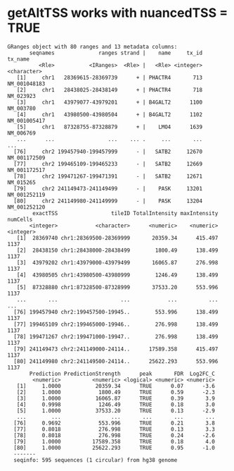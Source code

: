 # getAltTSS works with nuancedTSS = TRUE

    GRanges object with 80 ranges and 13 metadata columns:
           seqnames              ranges strand |    name     tx_id      tx_name
              <Rle>           <IRanges>  <Rle> |   <Rle> <integer>  <character>
       [1]     chr1   28369615-28369739      + | PHACTR4       713 NM_001048183
       [2]     chr1   28438025-28438149      + | PHACTR4       718    NM_023923
       [3]     chr1   43979077-43979201      + | B4GALT2      1100    NM_003780
       [4]     chr1   43980500-43980504      + | B4GALT2      1102 NM_001005417
       [5]     chr1   87328755-87328879      + |    LMO4      1639    NM_006769
       ...      ...                 ...    ... .     ...       ...          ...
      [76]     chr2 199457940-199457999      - |   SATB2     12670 NM_001172509
      [77]     chr2 199465109-199465233      - |   SATB2     12669 NM_001172517
      [78]     chr2 199471267-199471391      - |   SATB2     12671    NM_015265
      [79]     chr2 241149473-241149499      - |    PASK     13201 NM_001252119
      [80]     chr2 241149980-241149999      - |    PASK     13204 NM_001252120
            exactTSS                 tileID TotalIntensity maxIntensity  numCells
           <integer>            <character>      <numeric>    <numeric> <integer>
       [1]  28369740 chr1:28369500-28369999       20359.34      415.497      1137
       [2]  28438150 chr1:28438000-28438499        1800.49      138.499      1137
       [3]  43979202 chr1:43979000-43979499       16065.87      276.998      1137
       [4]  43980505 chr1:43980500-43980999        1246.49      138.499      1137
       [5]  87328880 chr1:87328500-87328999       37533.20      553.996      1137
       ...       ...                    ...            ...          ...       ...
      [76] 199457940 chr2:199457500-19945..        553.996      138.499      1137
      [77] 199465109 chr2:199465000-19946..        276.998      138.499      1137
      [78] 199471267 chr2:199471000-19947..        276.998      138.499      1137
      [79] 241149473 chr2:241149000-24114..      17589.358      415.497      1137
      [80] 241149980 chr2:241149500-24114..      25622.293      553.996      1137
           Prediction PredictionStrength      peak       FDR  Log2FC_C
            <numeric>          <numeric> <logical> <numeric> <numeric>
       [1]     1.0000           20359.34      TRUE      0.07      -3.6
       [2]     1.0000            1800.49      TRUE      0.59      -2.3
       [3]     1.0000           16065.87      TRUE      0.39       3.9
       [4]     0.9998            1246.49      TRUE      0.18       3.0
       [5]     1.0000           37533.20      TRUE      0.13      -2.9
       ...        ...                ...       ...       ...       ...
      [76]     0.9692            553.996      TRUE      0.21       3.8
      [77]     0.8018            276.998      TRUE      0.13       3.3
      [78]     0.8018            276.998      TRUE      0.24      -2.6
      [79]     1.0000          17589.358      TRUE      0.18       4.0
      [80]     1.0000          25622.293      TRUE      0.95      -1.0
      -------
      seqinfo: 595 sequences (1 circular) from hg38 genome

